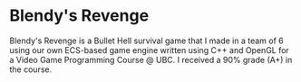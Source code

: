 # Blendy's Revenge
Blendy's Revenge is a Bullet Hell survival game that I made in a team of 6 using our own ECS-based game engine written using C++ and OpenGL for a Video Game Programming Course @ UBC. I received a 90% grade (A+) in the course.
